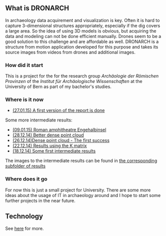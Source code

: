 ## What is DRONARCH
In archaeology data acquirement and visualization is key. Often it is hard to capture 3-dimensional structures appropriately, especially if the dig covers a large area.
So the idea of using 3D models is obvious, but acquiring the data and modeling can not be done efficient manually.
Drones seem to be a good solution to this challenge and are affordable as well.
DRONARCH is a structure from motion application developed for this purpose and takes its source images from videos from drones and additional images.

### How did it start
This is a project for the for the research group _Archäologie der Römischen Provinzen_ of the _Institut für Archäologische Wissenschaften_ at the University of Bern as part of my bachelor's studies.

### Where is it now

* [(27.01.15) A first version of the report is done](https://github.com/DRONARCHers/DRONARCH/wiki/Results-v1.0)

Some more intermediate results:

* [(09.01.15) Roman amphitheatre Engehalbinsel](https://github.com/DRONARCHers/DRONARCH/wiki/Intermediate-Results-%2809.01.15%29)
* [(28.12.14) Better dense point cloud](https://github.com/DRONARCHers/DRONARCH/wiki/Intermediate-Results-%2828.12.14%29)
* [(26.12.14)Dense point cloud - The first success](https://github.com/DRONARCHers/DRONARCH/wiki/Intermediate-Results-%2826.12.14%29)
* [(22.12.14) Results using the K matrix](https://github.com/DRONARCHers/DRONARCH/wiki/Intermediate-Results-%2822.12.14%29)
* [(18.12.14) Some first intermediate results](https://github.com/DRONARCHers/DRONARCH/wiki/Intermediate-Results-%2818.12.14%29)


The images to the intermediate results can be found in [the corresponding subfolder of results](https://github.com/DRONARCHers/DRONARCH/tree/master/results)

### Where does it go
For now this is just a small project for University.
There are some more ideas about the usage of IT in archaeology around and I hope to start some further projects in the near future.

## Technology
See [here](https://github.com/DRONARCHers/DRONARCH/wiki/Technology-used) for more.
